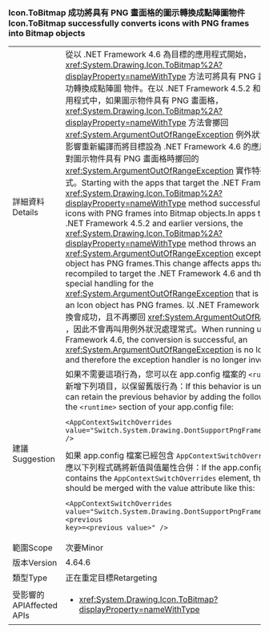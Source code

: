 ### <a name="icontobitmap-successfully-converts-icons-with-png-frames-into-bitmap-objects"></a><span data-ttu-id="9bf49-101">Icon.ToBitmap 成功將具有 PNG 畫面格的圖示轉換成點陣圖物件</span><span class="sxs-lookup"><span data-stu-id="9bf49-101">Icon.ToBitmap successfully converts icons with PNG frames into Bitmap objects</span></span>

|   |   |
|---|---|
|<span data-ttu-id="9bf49-102">詳細資料</span><span class="sxs-lookup"><span data-stu-id="9bf49-102">Details</span></span>|<span data-ttu-id="9bf49-103">從以 .NET Framework 4.6 為目標的應用程式開始，<xref:System.Drawing.Icon.ToBitmap%2A?displayProperty=nameWithType> 方法可將具有 PNG 畫面格的圖示成功轉換成點陣圖 物件。在以 .NET Framework 4.5.2 和舊版為目標的應用程式中，如果圖示物件具有 PNG 畫面格，<xref:System.Drawing.Icon.ToBitmap%2A?displayProperty=nameWithType> 方法會擲回 <xref:System.ArgumentOutOfRangeException> 例外狀況。這項變更會影響重新編譯而將目標設為 .NET Framework 4.6 的應用程式，以及針對圖示物件具有 PNG 畫面格時擲回的 <xref:System.ArgumentOutOfRangeException> 實作特殊處理的應用程式。</span><span class="sxs-lookup"><span data-stu-id="9bf49-103">Starting with the apps that target the .NET Framework 4.6, the <xref:System.Drawing.Icon.ToBitmap%2A?displayProperty=nameWithType> method successfully converts icons with PNG frames into Bitmap objects.In apps that target the .NET Framework 4.5.2 and earlier versions, the  <xref:System.Drawing.Icon.ToBitmap%2A?displayProperty=nameWithType> method throws an <xref:System.ArgumentOutOfRangeException> exception if the Icon object has PNG frames.This change affects apps that are recompiled to target the .NET Framework 4.6 and that implement special handling for the <xref:System.ArgumentOutOfRangeException> that is thrown when an Icon object has PNG frames.</span></span> <span data-ttu-id="9bf49-104">以 .NET Framework 4.6 執行時，轉換會成功，且不再擲回 <xref:System.ArgumentOutOfRangeException> ，因此不會再叫用例外狀況處理常式。</span><span class="sxs-lookup"><span data-stu-id="9bf49-104">When running under the .NET Framework 4.6, the conversion is successful, an <xref:System.ArgumentOutOfRangeException> is no longer thrown, and therefore the exception handler is no longer invoked.</span></span>|
|<span data-ttu-id="9bf49-105">建議</span><span class="sxs-lookup"><span data-stu-id="9bf49-105">Suggestion</span></span>|<span data-ttu-id="9bf49-106">如果不需要這項行為，您可以在 app.config 檔案的 <code>&lt;runtime&gt;</code> 區段中新增下列項目，以保留舊版行為：</span><span class="sxs-lookup"><span data-stu-id="9bf49-106">If this behavior is undesirable, you can retain the previous behavior by adding the following element to the <code>&lt;runtime&gt;</code> section of your app.config file:</span></span><pre><code class="language-xml">&lt;AppContextSwitchOverrides&#13;&#10;value=&quot;Switch.System.Drawing.DontSupportPngFramesInIcons=true&quot; /&gt;&#13;&#10;</code></pre><span data-ttu-id="9bf49-107">如果 app.config 檔案已經包含 <code>AppContextSwitchOverrides</code> 項目，則應以下列程式碼將新值與值屬性合併：</span><span class="sxs-lookup"><span data-stu-id="9bf49-107">If the app.config file already contains the <code>AppContextSwitchOverrides</code> element, the new value should be merged with the value attribute like this:</span></span><pre><code class="language-xml">&lt;AppContextSwitchOverrides&#13;&#10;value=&quot;Switch.System.Drawing.DontSupportPngFramesInIcons=true;&lt;previous key&gt;=&lt;previous value&gt;&quot; /&gt;&#13;&#10;</code></pre>|
|<span data-ttu-id="9bf49-108">範圍</span><span class="sxs-lookup"><span data-stu-id="9bf49-108">Scope</span></span>|<span data-ttu-id="9bf49-109">次要</span><span class="sxs-lookup"><span data-stu-id="9bf49-109">Minor</span></span>|
|<span data-ttu-id="9bf49-110">版本</span><span class="sxs-lookup"><span data-stu-id="9bf49-110">Version</span></span>|<span data-ttu-id="9bf49-111">4.6</span><span class="sxs-lookup"><span data-stu-id="9bf49-111">4.6</span></span>|
|<span data-ttu-id="9bf49-112">類型</span><span class="sxs-lookup"><span data-stu-id="9bf49-112">Type</span></span>|<span data-ttu-id="9bf49-113">正在重定目標</span><span class="sxs-lookup"><span data-stu-id="9bf49-113">Retargeting</span></span>|
|<span data-ttu-id="9bf49-114">受影響的 API</span><span class="sxs-lookup"><span data-stu-id="9bf49-114">Affected APIs</span></span>|<ul><li><xref:System.Drawing.Icon.ToBitmap?displayProperty=nameWithType></li></ul>|

